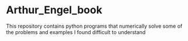 # Arthur_Engel_book
This repository contains python programs that numerically solve some of the problems and examples I found difficult to understand
